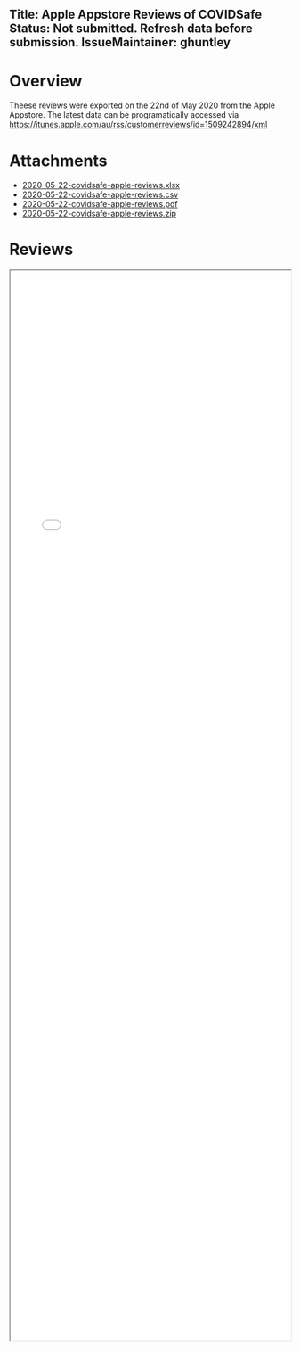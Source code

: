 Title: Apple Appstore Reviews of COVIDSafe
Status: Not submitted. Refresh data before submission.
IssueMaintainer: ghuntley
---

# Overview

Theese reviews were exported on the 22nd of May 2020 from the Apple Appstore. The latest data can be programatically accessed via https://itunes.apple.com/au/rss/customerreviews/id=1509242894/xml

# Attachments

- <a href="2020-05-22-covidsafe-apple-reviews.xlsx">2020-05-22-covidsafe-apple-reviews.xlsx</a>
- <a href="2020-05-22-covidsafe-apple-reviews.csv">2020-05-22-covidsafe-apple-reviews.csv</a>
- <a href="2020-05-22-covidsafe-apple-reviews.pdf">2020-05-22-covidsafe-apple-reviews.pdf</a>
- <a href="2020-05-22-covidsafe-apple-reviews.zip">2020-05-22-covidsafe-apple-reviews.zip</a>

# Reviews

<iframe src="2020-05-22-covidsafe-apple-reviews.pdf" width="100%" height="1920"/>